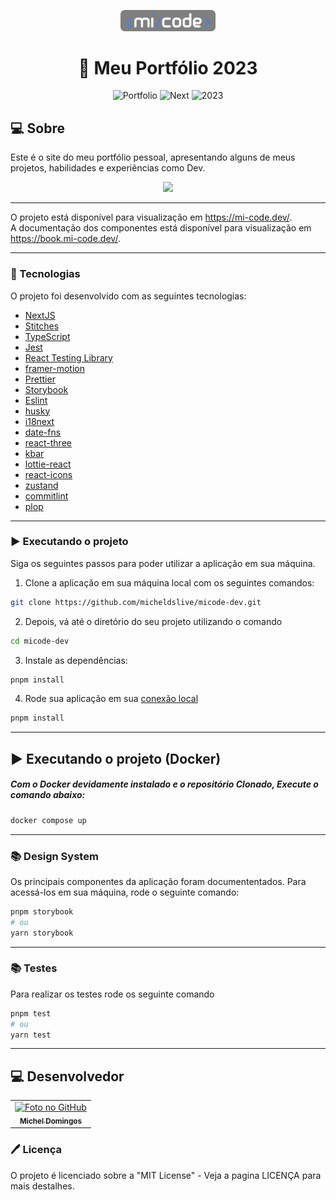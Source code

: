 <p align="center">
  <img src="./.github/micode.png" width="30%">
</p>

<h1 align="center">
  📰 Meu Portfólio 2023
</h1>

<p align="center">
  <img alt="Portfolio" src="https://img.shields.io/static/v1?label=books&message=MiCode&color=success&labelColor=grey">
  
  <img alt="Next" src="https://img.shields.io/static/v1?label=stack&message=nextjs&color=success&labelColor=grey">
  
  <img alt="2023" src="https://img.shields.io/static/v1?label=portfolio&message=MICODE&color=success&labelColor=grey">
</p>

## 💻 Sobre

Este é o site do meu portfólio pessoal, apresentando alguns de meus projetos, habilidades e experiências como Dev.

<p align="center">
  <img src="./.github/demo.gif" />
</p>

---
O projeto está disponível para visualização em https://mi-code.dev/. <br>
A documentação dos componentes está disponível para visualização em https://book.mi-code.dev/.

---

### 🚀 Tecnologias

O projeto foi desenvolvido com as seguintes tecnologias:

- [NextJS](https://nextjs.org/)
- [Stitches](https://stitches.dev/)
- [TypeScript](https://www.typescriptlang.org/)
- [Jest](https://jestjs.io/)
- [React Testing Library](https://testing-library.com/docs/react-testing-library/intro)
- [framer-motion](https://www.npmjs.com/package/framer-motion)
- [Prettier](https://prettier.io/)
- [Storybook](https://storybook.js.org/)
- [Eslint](https://eslint.org/)
- [husky](https://github.com/typicode/husky)
- [i18next](https://www.i18next.com/)
- [date-fns](https://date-fns.org/)
- [react-three](https://www.npmjs.com/package/@react-three/drei)
- [kbar](https://www.npmjs.com/package/kbar)
- [lottie-react](https://lottiereact.com/)
- [react-icons](https://react-icons.github.io/react-icons/)
- [zustand](https://zustand-demo.pmnd.rs/)
- [commitlint](https://www.npmjs.com/package/commitlint)
- [plop](https://plopjs.com/)

---

### ▶️ Executando o projeto

Siga os seguintes passos para poder utilizar a aplicação em sua máquina.

1. Clone a aplicação em sua máquina local com os seguintes comandos:

```bash
git clone https://github.com/micheldslive/micode-dev.git
```

2. Depois, vá até o diretório do seu projeto utilizando o comando

```bash
cd micode-dev
```

3. Instale as dependências:

```bash
pnpm install
```

4. Rode sua aplicação em sua [conexão local](http://localhost:3000)

```bash
pnpm install
```

---

## ▶️ Executando o projeto (Docker)

##### Com o Docker devidamente instalado e o repositório Clonado, Execute o comando abaixo:

```bash
docker compose up
```
---

### 📚 Design System
 Os principais componentes da aplicação foram documententados. Para acessá-los em sua máquina, rode o seguinte comando:

```bash
pnpm storybook
# ou
yarn storybook
```
---
### 📚 Testes
Para realizar os testes rode os seguinte comando

```bash
pnpm test
# ou
yarn test
```
---

## 💻 Desenvolvedor<br>

<table>
  <tr>
    <td align="center">
      <a href="https://github.com/micheldslive">
        <img src="https://avatars.githubusercontent.com/u/55795597?v=4" width="100" alt="Foto no GitHub"/><br>
        <sub>
          <b>Michel Domingos</b>
        </sub>
      </a>
    </td>
  </tr>
</table>

### 🖊️ Licença

O projeto é licenciado sobre a "MIT License" - Veja a pagina LICENÇA para mais destalhes.
